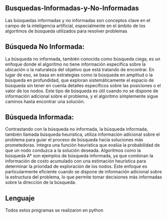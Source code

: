 ## Busquedas-Informadas-y-No-Informadas
Las búsquedas informadas y no informadas son conceptos clave en el campo de la inteligencia artificial, especialmente en el ámbito de los algoritmos de búsqueda utilizados para resolver problemas

## Búsqueda No Informada:
La búsqueda no informada, también conocida como búsqueda ciega, es un enfoque donde el algoritmo no tiene información específica sobre la ubicación o la naturaleza del objetivo que está tratando de encontrar. En lugar de eso, se basa en estrategias como la búsqueda en amplitud o la búsqueda en profundidad, que exploran sistemáticamente el espacio de búsqueda sin tener en cuenta detalles específicos sobre las posiciones o el valor de los nodos. Este tipo de búsqueda es útil cuando no se dispone de información adicional sobre el problema, y el algoritmo simplemente sigue caminos hasta encontrar una solución.

## Búsqueda Informada:
Contrastando con la búsqueda no informada, la búsqueda informada, también llamada búsqueda heurística, utiliza información adicional sobre el problema para guiar el proceso de búsqueda hacia soluciones más prometedoras. Integra una función heurística que evalúa la probabilidad de que un nodo conduzca a la solución deseada. Algoritmos como la búsqueda A* son ejemplos de búsqueda informada, ya que combinan la información de costo acumulado con una estimación heurística para determinar la prioridad de exploración de los nodos. Este enfoque es particularmente eficiente cuando se dispone de información adicional sobre la estructura del problema, lo que permite tomar decisiones más informadas sobre la dirección de la búsqueda.

## Lenguaje
Todos estos programas se realizaron en python
